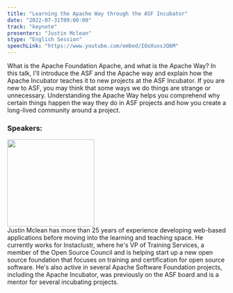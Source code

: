 ```yaml
---
title: "Learning the Apache Way through the ASF Incubator"
date: "2022-07-31T09:00:00" 
track: "keynote"
presenters: "Justin Mclean"
stype: "English Session"
speechLink: "https://www.youtube.com/embed/IOoXuxsJQ6M"
---
```

What is the Apache Foundation Apache, and what is the Apache Way?
In this talk, I'll introduce the ASF and the Apache way and explain how the Apache Incubator teaches it to new projects at the ASF Incubator. If you are new to ASF, you may think that some ways we do things are strange or unnecessary. Understanding the Apache Way helps you comprehend why certain things happen the way they do in ASF projects and how you create a long-lived community around a project.


### Speakers: 
<img src="images/speaker/2005.png" width="200" />
<br>
Justin Mclean has more than 25 years of experience developing web-based applications before moving into the learning and teaching space. He currently works for Instaclustr, where he's VP of Training Services, a member of the Open Source Council and is helping start up a new open source foundation that focuses on training and certification for open source software. He's also active in several Apache Software Foundation projects, including the Apache Incubator, was previously on the ASF board and is a mentor for several incubating projects. 